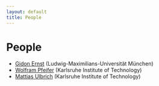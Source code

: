 ```yaml
---
layout: default
title: People
---
```


# People

* [Gidon Ernst](https://www.sosy-lab.org/people/ernst/) (Ludwig-Maximilians-Universität München)
* [Wolfram Pfeifer](https://formal.kastel.kit.edu/~pfeifer/?lang=en) (Karlsruhe Institute of Technology)
* [Mattias Ulbrich](https://formal.kastel.kit.edu/~ulbrich/?lang=en) (Karlsruhe Institute of Technology)
